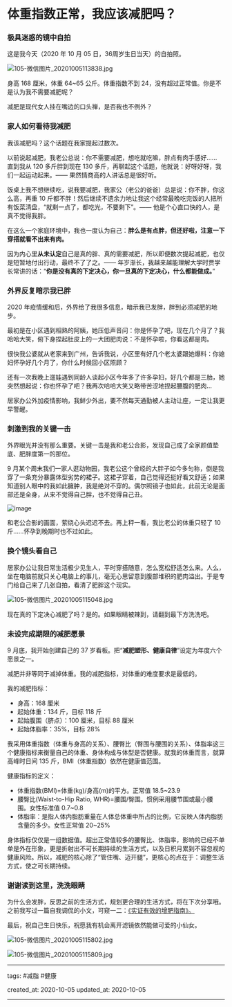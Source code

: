 # 体重指数正常，我应该减肥吗？

### 极具迷惑的镜中自拍

这是我今天（2020 年 10 月 05 日，36周岁生日当天）的自拍照。

![105-微信图片_20201005113838.jpg](https://static-assets.xue.cn/images/105-微信图片_20201005113838.jpg)

身高 168 厘米，体重 64~65 公斤。体重指数不到 24，没有超过正常值。你是不是认为我不需要减肥呢？

减肥是现代女人挂在嘴边的口头禅，是否我也不例外？

### 家人如何看待我减肥

我该减肥吗？这个话题在我家提起过数次。

以前说起减肥，我老公总说：你不需要减肥，想吃就吃嘛，胖点有肉手感好……  直到我从 120 多斤胖到现在 130 多斤，再聊起这个话题，他就说：好呀好呀，我们一起运动起来。—— 果然情商高的人讲话总是很好听。

饭桌上我不想继续吃，说我要减肥，我家公（老公的爸爸）总是说：你不胖，你这么高，再重 10 斤都不胖！然后继续不遗余力地让我这个经常最晚吃完饭的人把所有饭菜清盘，“就剩一点了，都吃光，不要剩下”。—— 他是个心直口快的人，是真不觉得我胖。

在这么一个家庭环境中，我也一度认为自己：**胖么是有点胖，但还好啦，注意一下穿搭就看不出来有肉。**

因为内心里**从未认定**自己是真的胖、真的需要减肥，所以即便数次提起减肥，也仅是短暂地付出行动，最终不了了之。—— 年岁渐长，我越来越能理解大学时贾学长常讲的话：“**你是没有真的下定决心，你一旦真的下定决心，什么都能做成。**”

### 外界反复暗示我已胖

2020 年疫情缓和后，外界给了我很多信息，暗示我已发胖，胖到必须减肥的地步。

最初是在小区遇到相熟的阿姨，她压低声音问：你是怀孕了吧，现在几个月了？我哈哈大笑，俯下身捏起肚皮上的一大团肥肉说：不是怀孕啦，你看这都是肉。

很快我公婆就从老家来到广州，告诉我说，小区里有好几个老太婆跟她爆料：你媳妇怀孕好几个月了，你什么时候回小区照顾？

还有一次我晚上遛娃遇到同龄人谈起小区今年多了许多孕妇，好几个都是三胎，她突然想起说：你也怀孕了吧？我再次哈哈大笑又略带苦涩地捏起腰腹的肥肉…

居家办公外加疫情影响，我鲜少外出，要不然每天通勤被人主动让座，一定让我更早警醒。

### 刺激到我的关键一击

外界眼光并没有那么重要。关键一击是我和老公合影，发现自己成了全家颜值垫底、肥胖度第一的那位。

9 月某个周末我们一家人逛动物园，我老公这个曾经的大胖子如今多匀称，倒是我穿了一条充分暴露体型劣势的裙子。这裙子穿着，自己觉得还挺好看又舒适；如果知道别人眼中的我如此臃肿，我是绝对不穿的。偶尔照镜子也如此，此前无论是面部还是全身，从来不觉得自己胖，也不觉得自己丑。

![image](https://user-images.githubusercontent.com/31027645/95035770-aa139c00-06f8-11eb-94c2-ef78e0137839.png)

和老公合影的画面，萦绕心头迟迟不去。再上秤一看，我比老公的体重只轻了 10 斤……怀孕到晚期时也不过如此。

### 换个镜头看自己

居家办公让我日常生活极少见生人，平时穿搭随意，怎么宽松舒适怎么来。人么，坐在电脑前就只关心电脑上的事儿，毫无心思留意到腹部堆积的肥肉溢出。于是专门给自己来了几张自拍，看清了肥胖这个现实。

![105-微信图片_20201005115048.jpg](https://static-assets.xue.cn/images/105-微信图片_20201005115048.jpg)

<!--![105-微信图片_20201005115310.jpg](https://static-assets.xue.cn/images/105-微信图片_20201005115310.jpg)-->

现在真的下定决心减肥了吗？是的。如果眼睛被辣到，请翻到最下方洗洗吧。

### 未设完成期限的减肥愿景

9 月底，我开始创建自己的 37 岁看板。把“**减肥塑形、健康自律**”设定为年度六个愿景之一。

减肥并非等同于减掉体重。我的减肥指标，对体重的难度要求是最低的。

我的减肥指标：

- 身高：168 厘米
- 起始体重：134 斤，目标 118 斤
- 起始腹围（脐点）：100 厘米，目标 88 厘米
- 起始体脂率：35%，目标 28%

我采用体重指数（体重与身高的关系）、腰臀比（臀围与腰围的关系）、体脂率这三个健康指标来衡量自己的体重、身体构成与体型是否健康。就我的体重而言，就算高峰时日间 135 斤，BMI（体重指数）依然在健康值范围。

健康指标的定义：

- 体重指数(BMI)=体重(kg)/身高(m)的平方。正常值 18.5~23.9
- 腰臀比(Waist-to-Hip Ratio, WHR)=腰围/臀围。惯例采用腰节围或最小腰围。女性标准值 0.7~0.8
- 体脂率：是指人体内脂肪重量在人体总体重中所占的比例，它反映人体内脂肪含量的多少。女性正常值 20~25%

身体指标仅仅是一组数据值。超出正常值较多的腰臀比、体脂率，影响的已经不单单是外在形象，更是折射出不可长期持续的生活方式，以及日积月累到不容忽视的健康风险。所以，减肥的核心除了“管住嘴、迈开腿”，更核心的点在于：调整生活方式，使之可长期持续。

### 谢谢读到这里，洗洗眼睛

为什么会发胖，反思之前的生活方式，规划更合理的生活方式，将在下次分享哦。之前我写过一篇自我调侃的小文，可窥一二：[《实证有效的增肥指南》。](https://zuopin.xin/posts/f0c383ad5b9ea7806649749178d5d26ff6351c2d9dafdedb44909a6eab6d41ca)

最后，祝自己生日快乐，祝愿我有机会离开滤镜依然能做可爱的小仙女。

![105-微信图片_20201005115802.jpg](https://static-assets.xue.cn/images/105-微信图片_20201005115802.jpg)

![105-微信图片_20201005115809.jpg](https://static-assets.xue.cn/images/105-微信图片_20201005115809.jpg)

----

tags: #减脂 #健康

created_at: 2020-10-05
updated_at: 2020-10-05

---